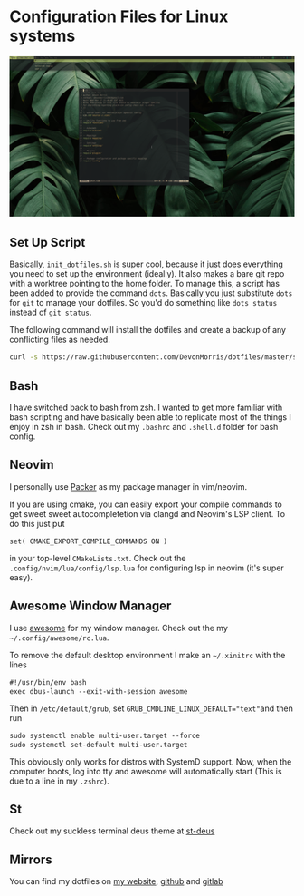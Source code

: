 # Configuration Files for Linux systems

![setup](assets/setup.png)

## Set Up Script
Basically, `init_dotfiles.sh` is super cool, because it just does
everything you need to set up the environment (ideally). It also makes a bare
git repo with a worktree pointing to the home folder. To manage this, a
script has been added to provide the command `dots`. Basically you just
substitute `dots` for `git` to manage your dotfiles. So you'd do something like
`dots status` instead of `git status`.

The following command will install the dotfiles and create a backup of any
conflicting files as needed.
```bash
curl -s https://raw.githubusercontent.com/DevonMorris/dotfiles/master/scripts/init_dotfiles.sh | bash
```

## Bash
I have switched back to bash from zsh. I wanted to get more familiar with bash
scripting and have basically been able to replicate most of the things I enjoy
in zsh in bash. Check out my `.bashrc` and `.shell.d` folder for bash config.

## Neovim
I personally use [Packer](https://github.com/wbthomason/packer.nvim) as my package manager in vim/neovim.

If you are using cmake, you can easily export your compile commands to get
sweet sweet autocompletetion via clangd and Neovim's LSP client. To do this just put
```
set( CMAKE_EXPORT_COMPILE_COMMANDS ON )
```
in your top-level `CMakeLists.txt`. Check out the `.config/nvim/lua/config/lsp.lua` for configuring lsp in neovim (it's super easy).

## Awesome Window Manager
I use [awesome](https://awesomewm.org/) for my window manager. Check out the my `~/.config/awesome/rc.lua`.

To remove the default desktop environment I make an `~/.xinitrc` with the lines

```
#!/usr/bin/env bash
exec dbus-launch --exit-with-session awesome
```

Then in `/etc/default/grub`, set `GRUB_CMDLINE_LINUX_DEFAULT="text"`and then run
```
sudo systemctl enable multi-user.target --force
sudo systemctl set-default multi-user.target
```
This obviously only works for distros with SystemD support.
Now, when the computer boots, log into tty and awesome will automatically start (This is due to a line in my `.zshrc`).

## St
Check out my suckless terminal deus theme at [st-deus](https://github.com/DevonMorris/st-deus)

## Mirrors
You can find my dotfiles on [my website](https://git.devonmorris.dev/dotfiles), [github](https://github.com/DevonMorris/dotfiles) and [gitlab](https://gitlab.com/DevonMorris/dotfiles)
